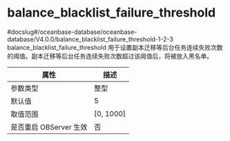 balance_blacklist_failure_threshold 
========================================================
#docslug#/oceanbase-database/oceanbase-database/V4.0.0/balance_blacklist_failure_threshold-1-2-3
balance_blacklist_failure_threshold 用于设置副本迁移等后台任务连续失败次数的阈值。副本迁移等后台任务连续失败次数超过该阈值后，将被放入黑名单。


|      **属性**      |   **描述**    |
|------------------|-------------|
| 参数类型             | 整型          |
| 默认值              | 5           |
| 取值范围             | \[0, 1000\] |
| 是否重启 OBServer 生效 | 否           |


